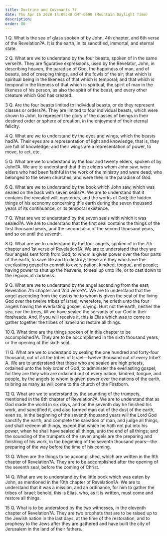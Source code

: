 ```yaml
---
title: Doctrine and Covenants 77
date: Thu Apr 16 2020 14:09:40 GMT-0600 (Mountain Daylight Time)
description: 
order: 80
---
```


<p>
  1 Q. What is the sea of glass spoken of by John, 4th chapter, and 6th verse of
  the Revelation?A. It is the earth, in its sanctified, immortal, and eternal
  state.
</p>
<p>
  2 Q. What are we to understand by the four beasts, spoken of in the same
  verse?A. They are figurative expressions, used by the Revelator, John, in
  describing heaven, the paradise of God, the happiness of man, and of beasts,
  and of creeping things, and of the fowls of the air; that which is spiritual
  being in the likeness of that which is temporal; and that which is temporal in
  the likeness of that which is spiritual; the spirit of man in the likeness of
  his person, as also the spirit of the beast, and every other creature which
  God has created.
</p>
<p>
  3 Q. Are the four beasts limited to individual beasts, or do they represent
  classes or orders?A. They are limited to four individual beasts, which were
  shown to John, to represent the glory of the classes of beings in their
  destined order or sphere of creation, in the enjoyment of their eternal
  felicity.
</p>
<p>
  4 Q. What are we to understand by the eyes and wings, which the beasts had?A.
  Their eyes are a representation of light and knowledge, that is, they are full
  of knowledge; and their wings are a representation of power, to move, to act,
  etc.
</p>
<p>
  5 Q. What are we to understand by the four and twenty elders, spoken of by
  John?A. We are to understand that these elders whom John saw, were elders who
  had been faithful in the work of the ministry and were dead; who belonged to
  the seven churches, and were then in the paradise of God.
</p>
<p>
  6 Q. What are we to understand by the book which John saw, which was sealed on
  the back with seven seals?A. We are to understand that it contains the
  revealed will, mysteries, and the works of God; the hidden things of his
  economy concerning this earth during the seven thousand years of its
  continuance, or its temporal existence.
</p>
<p>
  7 Q. What are we to understand by the seven seals with which it was sealed?A.
  We are to understand that the first seal contains the things of the first
  thousand years, and the second also of the second thousand years, and so on
  until the seventh.
</p>
<p>
  8 Q. What are we to understand by the four angels, spoken of in the 7th
  chapter and 1st verse of Revelation?A. We are to understand that they are four
  angels sent forth from God, to whom is given power over the four parts of the
  earth, to save life and to destroy; these are they who have the everlasting
  gospel to commit to every nation, kindred, tongue, and people; having power to
  shut up the heavens, to seal up unto life, or to cast down to the regions of
  darkness.
</p>
<p>
  9 Q. What are we to understand by the angel ascending from the east,
  Revelation 7th chapter and 2nd verse?A. We are to understand that the angel
  ascending from the east is he to whom is given the seal of the living God over
  the twelve tribes of Israel; wherefore, he crieth unto the four angels having
  the everlasting gospel, saying: Hurt not the earth, neither the sea, nor the
  trees, till we have sealed the servants of our God in their foreheads. And, if
  you will receive it, this is Elias which was to come to gather together the
  tribes of Israel and restore all things.
</p>
<p>
  10 Q. What time are the things spoken of in this chapter to be accomplished?A.
  They are to be accomplished in the sixth thousand years, or the opening of the
  sixth seal.
</p>
<p>
  11 Q. What are we to understand by sealing the one hundred and forty-four
  thousand, out of all the tribes of Israel&#x2014;twelve thousand out of every
  tribe?A. We are to understand that those who are sealed are high priests,
  ordained unto the holy order of God, to administer the everlasting gospel; for
  they are they who are ordained out of every nation, kindred, tongue, and
  people, by the angels to whom is given power over the nations of the earth, to
  bring as many as will come to the church of the Firstborn.
</p>
<p>
  12 Q. What are we to understand by the sounding of the trumpets, mentioned in
  the 8th chapter of Revelation?A. We are to understand that as God made the
  world in six days, and on the seventh day he finished his work, and sanctified
  it, and also formed man out of the dust of the earth, even so, in the
  beginning of the seventh thousand years will the Lord God sanctify the earth,
  and complete the salvation of man, and judge all things, and shall redeem all
  things, except that which he hath not put into his power, when he shall have
  sealed all things, unto the end of all things; and the sounding of the
  trumpets of the seven angels are the preparing and finishing of his work, in
  the beginning of the seventh thousand years&#x2014;the preparing of the way
  before the time of his coming.
</p>
<p>
  13 Q. When are the things to be accomplished, which are written in the 9th
  chapter of Revelation?A. They are to be accomplished after the opening of the
  seventh seal, before the coming of Christ.
</p>
<p>
  14 Q. What are we to understand by the little book which was eaten by John, as
  mentioned in the 10th chapter of Revelation?A. We are to understand that it
  was a mission, and an ordinance, for him to gather the tribes of Israel;
  behold, this is Elias, who, as it is written, must come and restore all
  things.
</p>
<p>
  15 Q. What is to be understood by the two witnesses, in the eleventh chapter
  of Revelation?A. They are two prophets that are to be raised up to the Jewish
  nation in the last days, at the time of the restoration, and to prophesy to
  the Jews after they are gathered and have built the city of Jerusalem in the
  land of their fathers.
</p>

